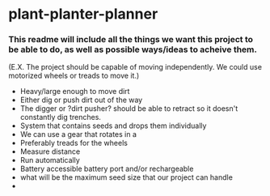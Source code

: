 # plant-planter-planner

### This readme will include all the things we want this project to be able to do, as well as possible ways/ideas to acheive them.
 (E.X. The project should be capable of moving independently. We could use motorized wheels or treads to move it.)
- Heavy/large enough to move dirt
- Either dig or push dirt out of the way
- The digger or ?dirt pusher? should be able to retract so it doesn't constantly dig trenches.
- System that contains seeds and drops them individually
- We can use a gear that rotates in a 
- Preferably treads for the wheels
- Measure distance
- Run automatically
- Battery accessible battery port and/or rechargeable 
- what will be the maximum seed size that our project can handle
- 
